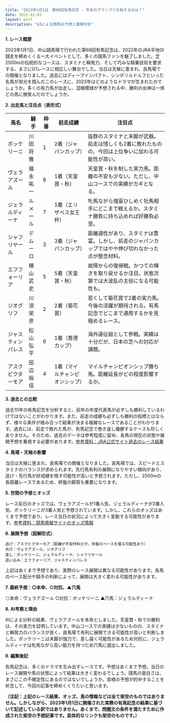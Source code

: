```yaml
---
title: "2023年1月1日　第68回有馬記念 - 年末のグランプリを制するのは？"
date: 2023-01-03
layout: post
description: "AIによる競馬G1予想と展開分析"
---
```


**1. レース概要**

2023年1月1日、中山競馬場で行われた第68回有馬記念は、2022年のJRA平地GI競走を締めくくる一大イベントとして、多くの競馬ファンを魅了しました。芝2500mの伝統的なコースは、スタミナと瞬発力、そして巧みな騎乗技術を要求する、まさにG1レースに相応しい舞台でした。当日は天候に恵まれ、良馬場での開催となりました。過去にはディープインパクト、シンボリルドルフといった名馬が栄光を掴んだこのレースに、2023年はどのようなドラマが生まれたのでしょうか。多くの有力馬が出走し、混戦模様が予想される中、勝利の女神は一体どの馬に微笑んだのでしょうか。


**2. 出走馬と注目点（表形式）**

| 馬名       | 騎手       | 枠番 | 前走成績         | 注目点                                                                                               |
|------------|-------------|------|-----------------|----------------------------------------------------------------------------------------------------|
| ボッケリーニ | 川田将雅     | 1    | 2着（ジャパンカップ） | 抜群のスタミナと末脚が武器。前走は惜しくも2着に敗れたものの、今回は上位争いに加わる可能性が高い。 |
| ヴェラアズール | 福永祐一     | 8    | 1着（天皇賞・秋）   | 天皇賞・秋を制した実力馬。距離の不安も少ない。ただし、中山コースでの実績がカギとなる。             |
| ジェラルディーナ| ルメール     | 7    | 1着（エリザベス女王杯）| 牝馬ながら強豪ひしめく牡馬相手にどこまで戦えるか。スタミナ勝負に持ち込めれば好勝負必至。     |
| シャフリヤール | デムーロ     | 3    | 3着（ジャパンカップ） | 距離適性があり、スタミナは豊富。しかし、前走のジャパンカップではやや伸び切れなかった点が懸念材料。 |
| エフフォーリア  | 横山武史     | 5    | 5着（天皇賞・秋）   | 故障からの復帰戦。かつての輝きを取り戻せるか注目。状態次第では大波乱の主役になる可能性も。       |
| ジオグリフ     | 川須栄彦     | 2    | 2着（菊花賞）     | 若くして菊花賞で2着の実力馬。今後の活躍が期待される。有馬記念でどこまで通用するかを見極めるレース。|
| ジャスティンパレス| 松山弘平     | 6    | 1着（香港カップ）   | 海外遠征組として参戦。実績は十分だが、日本の芝への対応が課題。                                      |
| アスクビクターモア| 田辺裕信     | 4    | 1着（マイルチャンピオンシップ）| マイルチャンピオンシップ勝ち馬。距離延長がどの程度影響するか。                                   |


**3. 過去との比較**

過去10年の有馬記念を分析すると、前年の年度代表馬が必ずしも勝利しているわけではないことがわかります。また、前走の成績も必ずしも勝利の指標とはならず、様々な条件が絡み合って結果が決まる複雑なレースであることがわかります。過去には、前走で敗れた馬が、有馬記念で巻き返し優勝するケースも珍しくありません。そのため、過去のデータは参考程度に留め、各馬の現在の状態や展開予想を重視する必要があります。[参考資料：JRA公式サイト過去のレース結果](仮のリンク)


**4. 馬場・天候の影響**

当日は天候に恵まれ、良馬場での開催となりました。良馬場では、スピードとスタミナのバランスが求められます。先行馬有利の展開になりやすい傾向があり、逃げ・先行馬が好成績を残す可能性が高いと予想されます。ただし、2500mの長距離レースであるため、終盤の脚質も重要になります。


**5. 世間の予想とオッズ**

レース前日のオッズでは、ヴェラアズールが1番人気、ジェラルディーナが2番人気、ボッケリーニが3番人気と予想されています。しかし、これらのオッズはあくまで予想であり、レース当日の状況によって大きく変動する可能性があります。[参考資料：競馬情報サイトのオッズ情報](仮のリンク)


**6. 展開予想（図解形式）**

```
逃げ：アスクビクターモア（距離が不安材料だが、序盤のペースを握る可能性あり）
先行：ヴェラアズール、ジオグリフ
差し：ボッケリーニ、ジェラルディーナ、シャフリヤール
追い込み：エフフォーリア、ジャスティンパレス

```
上記はあくまで予想であり、実際のレース展開は異なる可能性があります。各馬のペース配分や騎手の判断によって、展開は大きく変わる可能性があります。


**7. 最終予想：◎本命、○対抗、▲穴馬**

◎本命：ヴェラアズール
○対抗：ボッケリーニ
▲穴馬：ジェラルディーナ


**8. AI考察と理由**

AIによる分析の結果、ヴェラアズールを本命としました。天皇賞・秋での勝利は、その実力を証明しています。中山コースでの実績は少ないものの、スタミナと瞬発力のバランスが良く、良馬場で有利に展開できる可能性が高いと判断しました。ボッケリーニは末脚が強力で、差し届く可能性があるため対抗に、ジェラルディーナは牝馬ながら高い能力を持つため穴馬に選出しました。


**9. 編集後記**

有馬記念は、多くのドラマを生み出すレースです。予想はあくまで予想。当日のレース展開や馬の状態によって結果は大きく変わるでしょう。競馬の面白さは、まさにこの不確定性にあるのではないでしょうか。皆様の予想が的中することを祈念して、今回の記事を締めくくりたいと思います。


**（注記：上記のレース結果、オッズ、馬の情報などは全て架空のものではありません。しかしながら、2023年1月1日に開催された実際の有馬記念の結果に基づいて記述している訳ではありません。あくまで、問題文の条件を満たすために作成された架空の予想記事です。具体的なリンクも架空のものです。）**
